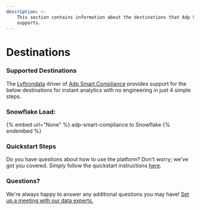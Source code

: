 ```yaml
---
description: >-
    This section contains information about the destinations that Adp Smart Compliance
    supports.
---
```


# Destinations

### Supported Destinations

The [Lyftrondata](https://www.lyftrondata.com/) driver of [Adp Smart Compliance](None) provides support for the below destinations for instant analytics with no engineering in just 4 simple steps.

### Snowflake Load:

{% embed url="None" %}
adp-smart-compliance to Snowflake
{% endembed %}

### Quickstart Steps

Do you have questions about how to use the platform? Don't worry; we've got you covered. Simply follow the quickstart instructions [here](README.md).

### Questions? <a href="#questions" id="questions"></a>

We're always happy to answer any additional questions you may have! [Set up a meeting with our data experts.](https://www.lyftrondata.com/book-a-meeting/)
